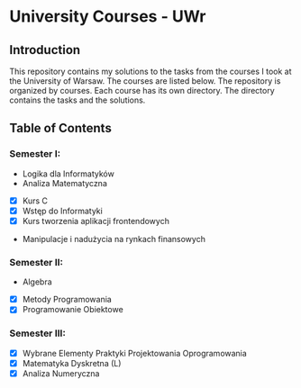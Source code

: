 # University Courses - UWr

## Introduction

This repository contains my solutions to the tasks from the courses I took at the University of Warsaw. The courses are listed below. The repository is organized by courses. Each course has its own directory. The directory contains the tasks and the solutions.

## Table of Contents

### Semester I:
- Logika dla Informatyków
- Analiza Matematyczna
- [x] Kurs C
- [x] Wstęp do Informatyki
- [x] Kurs tworzenia aplikacji frontendowych
- Manipulacje i nadużycia na rynkach finansowych

### Semester II:
- Algebra
- [x] Metody Programowania
- [x] Programowanie Obiektowe 

### Semester III:
- [x] Wybrane Elementy Praktyki Projektowania Oprogramowania
- [x] Matematyka Dyskretna (L)
- [x] Analiza Numeryczna